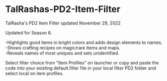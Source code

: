 # TalRashas-PD2-Item-Filter <br>
TalRasha's PD2 Item Filter updated November 29, 2022 <br>

Updated for Season 6.<br>

-Highlights good items in bright colors and adds design elements to names.<br>-Shows crafting recipes on magic/rare items and maps.<br>-Reveals names of most uniques and sets unidentified.<br>

Select filter choice from "Item Profiles" on launcher or copy and paste the code into your existing default.filter file in your local filter PD2 folder and select local on item profiles.
